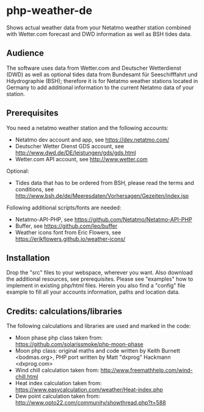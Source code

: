 # php-weather-de
Shows actual weather data from your Netatmo weather station combined with Wetter.com forecast and DWD information as well as BSH tides data.

## Audience
The software uses data from Wetter.com and Deutscher Wetterdienst (DWD) as well as optional tides data from Bundesamt für Seeschifffahrt und Hdydrographie (BSH); therefore it is for Netatmo weather stations located in Germany to add additional information to the current Netatmo data of your station.

## Prerequisites
You need a netatmo weather station and the following accounts:
- Netatmo dev account and app, see https://dev.netatmo.com/
- Deutscher Wetter Dienst GDS account, see http://www.dwd.de/DE/leistungen/gds/gds.html
- Wetter.com API account, see http://www.wetter.com

Optional:
- Tides data that has to be ordered from BSH, please read the terms and conditions, see http://www.bsh.de/de/Meeresdaten/Vorhersagen/Gezeiten/index.jsp

Following additional scripts/fonts are needed:
- Netatmo-API-PHP, see https://github.com/Netatmo/Netatmo-API-PHP
- Buffer, see https://github.com/leo/buffer
- Weather icons font from Eric Flowers, see https://erikflowers.github.io/weather-icons/

## Installation
Drop the "src" files to your webspace, wherever you want. Also download the additional resources, see prerequisites.
Please see "examples" how to implement in existing php/html files. Herein you also find a "config" file example to fill all your accounts information, paths and location data.

## Credits: calculations/libraries
The following calculations and libraries are used and marked in the code:
- Moon phase php class taken from: https://github.com/solarissmoke/php-moon-phase
- Moon php class: original maths and code written by Keith Burnett <bodmas.org>, PHP port written by Matt "dxprog" Hackmann <dxprog.com>
- Wind chill calculation taken from: http://www.freemathhelp.com/wind-chill.html
- Heat index calculation taken from: https://www.easycalculation.com/weather/Heat-index.php
- Dew point calculation taken from: http://www.opto22.com/community/showthread.php?t=588
